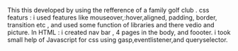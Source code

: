 This this developed by using the refference of a family golf club .
 css featurs : i used features like mouseover,:hover,aligned, padding, border, transition etc , and used some function of libraries and there vedio and picture.
In HTML : i created  nav bar , 4 pages in the body, and foooter.
i took small help of Javascript for css using gasp,eventlistener,and queryselector.